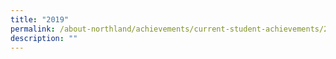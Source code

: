 ```yaml
---
title: "2019"
permalink: /about-northland/achievements/current-student-achievements/2019/
description: ""
---
```

